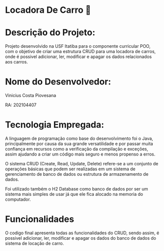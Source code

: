  # Locadora De Carro 🚗
# Descrição do Projeto:

Projeto desenvolvido na USF Itatiba para o componente curricular POO, com o objetivo de criar uma estrutura CRUD para uma locadora de carros, onde é possivel adicionar, ler, modificar e apagar os dados relacionados aos carros.


# Nome do Desenvolvedor:

Vinicius Costa Piovesana 

RA: 202104407

# Tecnologia Empregada:

A linguagem de programação como base do desenvolvimento foi o Java, principalmente por causa da sua grande versatilidade e por passar muita confiança em recursos como a verificação da compilação e exceções, assim ajudando a criar um código mais seguro e menos propenso a erros.

O sistema CRUD (Create, Read, Update, Delete) refere-se a um conjunto de operações básicas que podem ser realizadas em um sistema de gerenciamento de banco de dados ou estrutura de armazenamento de dados.

Foi utilizado também o H2 Database como banco de dados por ser um sistema mais simples de usar já que ele fica alocado na memoria do computador. 

# Funcionalidades

O codigo final apresenta todas as funcionalidades do CRUD, sendo assim, é possivel adicionar, ler, modificar e apagar os dados do banco de dados do sistema de locação de carro.
